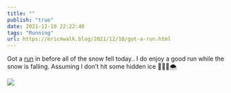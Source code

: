 ```yaml
---
title: ""
publish: "true"
date: 2021-12-10 22:22:40
tags: "Running"
url: https://ericmwalk.blog/2021/12/10/got-a-run.html
---
```


Got a [run](https://www.strava.com/activities/6367365726) in before all of the snow fell today.. I do enjoy a good run while the snow is falling. Assuming I don’t hit some hidden ice 🏃🏻‍♂️🌨

![](https://ericmwalk.blog/uploads/2021/71592d6f45.jpg)